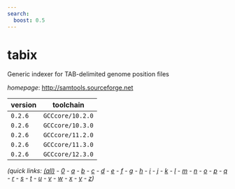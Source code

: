 ```yaml
---
search:
  boost: 0.5
---
```

# tabix

Generic indexer for TAB-delimited genome position files

*homepage*: <http://samtools.sourceforge.net>

version | toolchain
--------|----------
``0.2.6`` | ``GCCcore/10.2.0``
``0.2.6`` | ``GCCcore/10.3.0``
``0.2.6`` | ``GCCcore/11.2.0``
``0.2.6`` | ``GCCcore/11.3.0``
``0.2.6`` | ``GCCcore/12.3.0``


*(quick links: [(all)](../index.md) - [0](../0/index.md) - [a](../a/index.md) - [b](../b/index.md) - [c](../c/index.md) - [d](../d/index.md) - [e](../e/index.md) - [f](../f/index.md) - [g](../g/index.md) - [h](../h/index.md) - [i](../i/index.md) - [j](../j/index.md) - [k](../k/index.md) - [l](../l/index.md) - [m](../m/index.md) - [n](../n/index.md) - [o](../o/index.md) - [p](../p/index.md) - [q](../q/index.md) - [r](../r/index.md) - [s](../s/index.md) - [t](../t/index.md) - [u](../u/index.md) - [v](../v/index.md) - [w](../w/index.md) - [x](../x/index.md) - [y](../y/index.md) - [z](../z/index.md))*


